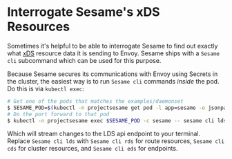 # Interrogate Sesame's xDS Resources

Sometimes it's helpful to be able to interrogate Sesame to find out exactly what [xDS][1] resource data it is sending to Envoy.
Sesame ships with a `Sesame cli` subcommand which can be used for this purpose.

Because Sesame secures its communications with Envoy using Secrets in the cluster, the easiest way is to run `Sesame cli` commands _inside_ the pod.
Do this is via `kubectl exec`:

```bash
# Get one of the pods that matches the examples/daemonset
$ SESAME_POD=$(kubectl -n projectsesame get pod -l app=sesame -o jsonpath='{.items[0].metadata.name}')
# Do the port forward to that pod
$ kubectl -n projectsesame exec $SESAME_POD -c sesame -- sesame cli lds --cafile=/certs/ca.crt --cert-file=/certs/tls.crt --key-file=/certs/tls.key
```

Which will stream changes to the LDS api endpoint to your terminal.
Replace `Sesame cli lds` with `Sesame cli rds` for route resources, `Sesame cli cds` for cluster resources, and `Sesame cli eds` for endpoints.

[1]: https://www.envoyproxy.io/docs/envoy/latest/api-docs/xds_protocol
